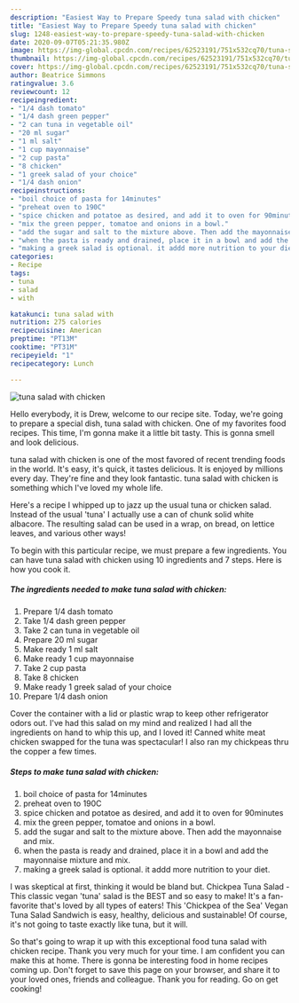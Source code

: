 ```yaml
---
description: "Easiest Way to Prepare Speedy tuna salad with chicken"
title: "Easiest Way to Prepare Speedy tuna salad with chicken"
slug: 1248-easiest-way-to-prepare-speedy-tuna-salad-with-chicken
date: 2020-09-07T05:21:35.980Z
image: https://img-global.cpcdn.com/recipes/62523191/751x532cq70/tuna-salad-with-chicken-recipe-main-photo.jpg
thumbnail: https://img-global.cpcdn.com/recipes/62523191/751x532cq70/tuna-salad-with-chicken-recipe-main-photo.jpg
cover: https://img-global.cpcdn.com/recipes/62523191/751x532cq70/tuna-salad-with-chicken-recipe-main-photo.jpg
author: Beatrice Simmons
ratingvalue: 3.6
reviewcount: 12
recipeingredient:
- "1/4 dash tomato"
- "1/4 dash green pepper"
- "2 can tuna in vegetable oil"
- "20 ml sugar"
- "1 ml salt"
- "1 cup mayonnaise"
- "2 cup pasta"
- "8 chicken"
- "1 greek salad of your choice"
- "1/4 dash onion"
recipeinstructions:
- "boil choice of pasta for 14minutes"
- "preheat oven to 190C"
- "spice chicken and potatoe as desired, and add it to oven for 90minutes"
- "mix the green pepper, tomatoe and onions in a bowl."
- "add the sugar and salt to the mixture above. Then add the mayonnaise and mix."
- "when the pasta is ready and drained, place it in a bowl and add the mayonnaise mixture and mix."
- "making a greek salad is optional. it addd more nutrition to your diet."
categories:
- Recipe
tags:
- tuna
- salad
- with

katakunci: tuna salad with 
nutrition: 275 calories
recipecuisine: American
preptime: "PT13M"
cooktime: "PT31M"
recipeyield: "1"
recipecategory: Lunch

---
```



![tuna salad with chicken](https://img-global.cpcdn.com/recipes/62523191/751x532cq70/tuna-salad-with-chicken-recipe-main-photo.jpg)

Hello everybody, it is Drew, welcome to our recipe site. Today, we're going to prepare a special dish, tuna salad with chicken. One of my favorites food recipes. This time, I'm gonna make it a little bit tasty. This is gonna smell and look delicious.

tuna salad with chicken is one of the most favored of recent trending foods in the world. It's easy, it's quick, it tastes delicious. It is enjoyed by millions every day. They're fine and they look fantastic. tuna salad with chicken is something which I've loved my whole life.

Here&#39;s a recipe I whipped up to jazz up the usual tuna or chicken salad. Instead of the usual &#39;tuna&#39; I actually use a can of chunk solid white albacore. The resulting salad can be used in a wrap, on bread, on lettice leaves, and various other ways!


To begin with this particular recipe, we must prepare a few ingredients. You can have tuna salad with chicken using 10 ingredients and 7 steps. Here is how you cook it.

<!--inarticleads1-->

##### The ingredients needed to make tuna salad with chicken:

1. Prepare 1/4 dash tomato
1. Take 1/4 dash green pepper
1. Take 2 can tuna in vegetable oil
1. Prepare 20 ml sugar
1. Make ready 1 ml salt
1. Make ready 1 cup mayonnaise
1. Take 2 cup pasta
1. Take 8 chicken
1. Make ready 1 greek salad of your choice
1. Prepare 1/4 dash onion


Cover the container with a lid or plastic wrap to keep other refrigerator odors out. I&#39;ve had this salad on my mind and realized I had all the ingredients on hand to whip this up, and I loved it! Canned white meat chicken swapped for the tuna was spectacular! I also ran my chickpeas thru the copper a few times. 

<!--inarticleads2-->

##### Steps to make tuna salad with chicken:

1. boil choice of pasta for 14minutes
1. preheat oven to 190C
1. spice chicken and potatoe as desired, and add it to oven for 90minutes
1. mix the green pepper, tomatoe and onions in a bowl.
1. add the sugar and salt to the mixture above. Then add the mayonnaise and mix.
1. when the pasta is ready and drained, place it in a bowl and add the mayonnaise mixture and mix.
1. making a greek salad is optional. it addd more nutrition to your diet.


I was skeptical at first, thinking it would be bland but. Chickpea Tuna Salad - This classic vegan &#39;tuna&#39; salad is the BEST and so easy to make! It&#39;s a fan-favorite that&#39;s loved by all types of eaters! This &#39;Chickpea of the Sea&#39; Vegan Tuna Salad Sandwich is easy, healthy, delicious and sustainable! Of course, it&#39;s not going to taste exactly like tuna, but it will. 

So that's going to wrap it up with this exceptional food tuna salad with chicken recipe. Thank you very much for your time. I am confident you can make this at home. There is gonna be interesting food in home recipes coming up. Don't forget to save this page on your browser, and share it to your loved ones, friends and colleague. Thank you for reading. Go on get cooking!
